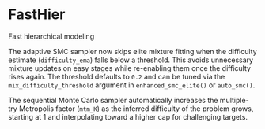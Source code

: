 # FastHier
Fast hierarchical modeling

The adaptive SMC sampler now skips elite mixture fitting when the difficulty
estimate (`difficulty_ema`) falls below a threshold. This avoids unnecessary
mixture updates on easy stages while re-enabling them once the difficulty
rises again. The threshold defaults to `0.2` and can be tuned via the
`mix_difficulty_threshold` argument in `enhanced_smc_elite()` or `auto_smc()`.


The sequential Monte Carlo sampler automatically increases the multiple-try
Metropolis factor (`mtm_K`) as the inferred difficulty of the problem grows,
starting at 1 and interpolating toward a higher cap for challenging targets.

